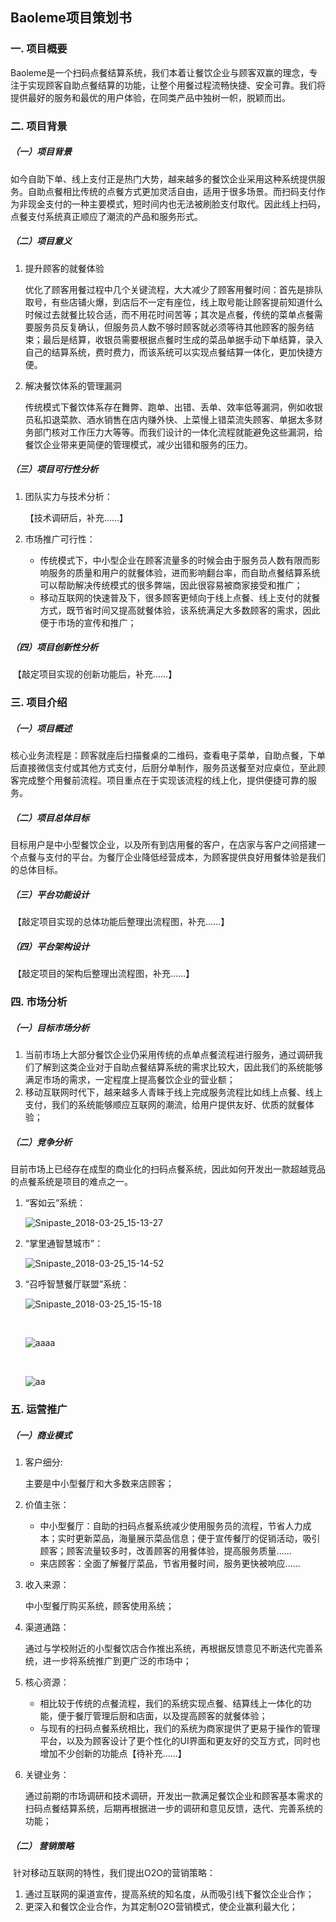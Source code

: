 ## Baoleme项目策划书

### 一. 项目概要

​	Baoleme是一个扫码点餐结算系统，我们本着让餐饮企业与顾客双赢的理念，专注于实现顾客自助点餐结算的功能，让整个用餐过程流畅快捷、安全可靠。我们将提供最好的服务和最优的用户体验，在同类产品中独树一帜，脱颖而出。

### 二. 项目背景

##### （一）项目背景

​	如今自助下单、线上支付正是热门大势，越来越多的餐饮企业采用这种系统提供服务。自助点餐相比传统的点餐方式更加灵活自由，适用于很多场景。而扫码支付作为非现金支付的一种主要模式，短时间内也无法被刷脸支付取代。因此线上扫码，点餐支付系统真正顺应了潮流的产品和服务形式。

##### （二）项目意义

1. 提升顾客的就餐体验

   ​	优化了顾客用餐过程中几个关键流程，大大减少了顾客用餐时间：首先是排队取号，有些店铺火爆，到店后不一定有座位，线上取号能让顾客提前知道什么时候过去就餐比较合适，而不用花时间苦等；其次是点餐，传统的菜单点餐需要服务员反复确认，但服务员人数不够时顾客就必须等待其他顾客的服务结束；最后是结算，收银员需要根据点餐时生成的菜品单据手动下单结算，录入自己的结算系统，费时费力，而该系统可以实现点餐结算一体化，更加快捷方便。

2. 解决餐饮体系的管理漏洞

   ​	传统模式下餐饮体系存在舞弊、跑单、出错、丢单、效率低等漏洞，例如收银员私扣退菜款、酒水销售在店内赚外快、上菜慢上错菜流失顾客、单据太多财务部门核对工作压力大等等。而我们设计的一体化流程就能避免这些漏洞，给餐饮企业带来更简便的管理模式，减少出错和服务的压力。

##### （三）项目可行性分析

1. 团队实力与技术分析：

   【技术调研后，补充......】

2. 市场推广可行性：

   -  传统模式下，中小型企业在顾客流量多的时候会由于服务员人数有限而影响服务的质量和用户的就餐体验，进而影响翻台率，而自助点餐结算系统可以帮助解决传统模式的很多弊端，因此很容易被商家接受和推广；
   -  移动互联网的快速普及下，很多顾客更倾向于线上点餐、线上支付的就餐方式，既节省时间又提高就餐体验，该系统满足大多数顾客的需求，因此便于市场的宣传和推广；

##### （四）项目创新性分析

​	【敲定项目实现的创新功能后，补充......】

### 三. 项目介绍

##### （一）项目概述

​	核心业务流程是：顾客就座后扫描餐桌的二维码，查看电子菜单，自助点餐，下单后直接微信支付或其他方式支付，后厨分单制作，服务员送餐至对应桌位，至此顾客完成整个用餐前流程。项目重点在于实现该流程的线上化，提供便捷可靠的服务。

##### （二）项目总体目标

​	目标用户是中小型餐饮企业，以及所有到店用餐的客户，在店家与客户之间搭建一个点餐与支付的平台。为餐厅企业降低经营成本，为顾客提供良好用餐体验是我们的总体目标。

##### （三）平台功能设计

​	【敲定项目实现的总体功能后整理出流程图，补充......】

##### （四）平台架构设计

​	【敲定项目的架构后整理出流程图，补充......】

### 四. 市场分析

#####  （一）目标市场分析

1. 当前市场上大部分餐饮企业仍采用传统的点单点餐流程进行服务，通过调研我们了解到这类企业对于自助点餐结算系统的需求比较大，因此我们的系统能够满足市场的需求，一定程度上提高餐饮企业的营业额；
2.  移动互联网时代下，越来越多人青睐于线上完成服务流程比如线上点餐、线上支付，我们的系统能够顺应互联网的潮流，给用户提供友好、优质的就餐体验；

#####  （二）竞争分析

​	目前市场上已经存在成型的商业化的扫码点餐系统，因此如何开发出一款超越竞品的点餐系统是项目的难点之一。

1. “客如云”系统：

   ![Snipaste_2018-03-25_15-13-27](C:\Users\Crystal\Desktop\Snipaste_2018-03-25_15-13-27.png)

2. “掌里通智慧城市”：

   ![Snipaste_2018-03-25_15-14-52](C:\Users\Crystal\Desktop\Snipaste_2018-03-25_15-14-52.png)

3. “召呼智慧餐厅联盟”系统：

   ![Snipaste_2018-03-25_15-15-18](C:\Users\Crystal\Desktop\Snipaste_2018-03-25_15-15-18.png)

   ​

   ![aaaa](C:\Users\Crystal\Pictures\aaaa.png)

   ​

   ![aa](C:\Users\Crystal\Desktop\aa.png)



### 五. 运营推广

##### （一）商业模式

1. 客户细分:

     主要是中小型餐厅和大多数来店顾客；

2. 价值主张：

   - 中小型餐厅：自助的扫码点餐系统减少使用服务员的流程，节省人力成本；实时更新菜品，海量展示菜品信息；便于宣传餐厅的促销活动，吸引顾客；顾客流量较多时，改善顾客的用餐体验，提高服务质量......
   - 来店顾客：全面了解餐厅菜品，节省用餐时间，服务更快被响应......

3. 收入来源：

      中小型餐厅购买系统，顾客使用系统；

4. 渠道通路：

      通过与学校附近的小型餐饮店合作推出系统，再根据反馈意见不断迭代完善系统，进一步将系统推广到更广泛的市场中；

5. 核心资源：

   -  相比较于传统的点餐流程，我们的系统实现点餐、结算线上一体化的功能，便于餐厅管理后厨和店面，以及提高顾客的就餐体验；
   - 与现有的扫码点餐系统相比，我们的系统为商家提供了更易于操作的管理平台，以及为顾客设计了更个性化的UI界面和更友好的交互方式，同时也增加不少创新的功能点【待补充......】

6. 关键业务：

     通过前期的市场调研和技术调研，开发出一款满足餐饮企业和顾客基本需求的扫码点餐结算系统，后期再根据进一步的调研和意见反馈，迭代、完善系统的功能；

##### （二） 营销策略

​	针对移动互联网的特性，我们提出O2O的营销策略：

1. 通过互联网的渠道宣传，提高系统的知名度，从而吸引线下餐饮企业合作；
2. 更深入和餐饮企业合作，为其定制O2O营销模式，使企业赢利最大化；